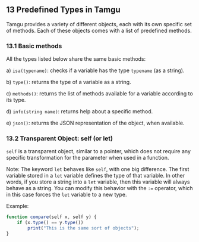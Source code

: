 ## 13 Predefined Types in Tamgu

Tamgu provides a variety of different objects, each with its own specific set of methods. Each of these objects comes with a list of predefined methods.

### 13.1 Basic methods

All the types listed below share the same basic methods:

a) `isa(typename)`: checks if a variable has the type `typename` (as a string).

b) `type()`: returns the type of a variable as a string.

c) `methods()`: returns the list of methods available for a variable according to its type.

d) `info(string name)`: returns help about a specific method.

e) `json()`: returns the JSON representation of the object, when available.

### 13.2 Transparent Object: self (or let)

`self` is a transparent object, similar to a pointer, which does not require any specific transformation for the parameter when used in a function.

Note: The keyword `let` behaves like `self`, with one big difference. The first variable stored in a `let` variable defines the type of that variable. In other words, if you store a string into a `let` variable, then this variable will always behave as a string. You can modify this behavior with the `:=` operator, which in this case forces the `let` variable to a new type.

Example:

```javascript
function compare(self x, self y) {
    if (x.type() == y.type())
        print("This is the same sort of objects");
}
```